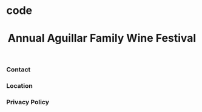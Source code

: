 # code
<!DOCTYPE html>
<html>

<head>
  <meta charset="utf-8">
  <title>Aguillar Family Wine Festival</title>
  <link rel="stylesheet" type="text/css" href="reset.css" />
  <link rel="stylesheet" type="text/css" href="style.css" />
  <link href="https://fonts.googleapis.com/css?family=Oswald" rel="stylesheet">
</head>

<body>
  <header>
    <h1>Annual Aguillar Family Wine Festival</h1>
  </header>
  
  <div class="container">

  </div>
  
  <footer>
    <h3>Contact</h3>
    <h3>Location</h3>
    <h3>Privacy Policy</h3>
  </footer>
</body>

</html>
